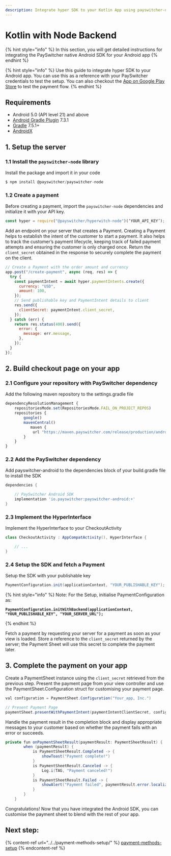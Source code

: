 ```yaml
---
description: Integrate hyper SDK to your Kotlin App using payswitcher-node
---
```


# Kotlin with Node Backend

{% hint style="info" %}
In this section, you will get detailed instructions for integrating the PaySwitcher native Android SDK for your Android app
{% endhint %}

{% hint style="info" %}
Use this guide to integrate hyper SDK to your Android app. You can use this as a reference with your PaySwitcher credentials to test the setup. You can also checkout the [App on Google Play Store](https://play.google.com/store/apps/details?id=io.payswitcher.hyperecom) to test the payment flow.
{% endhint %}

## Requirements

* Android 5.0 (API level 21) and above
* [Android Gradle Plugin](https://developer.android.com/studio/releases/gradle-plugin) 7.3.1
* [Gradle](https://gradle.org/releases/) 7.5.1+
* [AndroidX](https://developer.android.com/jetpack/androidx/)

## 1. Setup the server

### 1.1 Install the `payswitcher-node` library

Install the package and import it in your code

```js
$ npm install @payswitcher/payswitcher-node
```

### 1.2 Create a payment

Before creating a payment, import the `payswitcher-node` dependencies and initialize it with your API key.

```js
const hyper = require("@payswitcher/hyperwitch-node")(‘YOUR_API_KEY’);
```

Add an endpoint on your server that creates a Payment. Creating a Payment helps to establish the intent of the customer to start a payment. It also helps to track the customer’s payment lifecycle, keeping track of failed payment attempts and ensuring the customer is only charged once. Return the `client_secret` obtained in the response to securely complete the payment on the client.

```js
// Create a Payment with the order amount and currency
app.post("/create-payment", async (req, res) => {
  try {
    const paymentIntent = await hyper.paymentIntents.create({
      currency: "USD",
      amount: 100,
    });
    // Send publishable key and PaymentIntent details to client
    res.send({
      clientSecret: paymentIntent.client_secret,
    });
  } catch (err) {
    return res.status(400).send({
      error: {
        message: err.message,
      },
    });
  }
});
```

## 2. Build checkout page on your app

### 2.1 Configure your repository with PaySwitcher dependency

Add the following maven repository to the settings.gradle file

```js
dependencyResolutionManagement {
    repositoriesMode.set(RepositoriesMode.FAIL_ON_PROJECT_REPOS)
    repositories {
        google()
        mavenCentral()
           maven {
            url "https://maven.payswitcher.com/release/production/android/maven/1.2.7"
        }
    }
}
```

### 2.2 Add the PaySwitcher dependency

Add payswitcher-android to the dependencies block of your build.gradle file to install the SDK

```groovy
dependencies {

    // PaySwitcher Android SDK
    implementation 'io.payswitcher:payswitcher-android:+'
}
```

### 2.3 Implement the HyperInterface

Implement the HyperInterface to your CheckoutActivity

```java
class CheckoutActivity : AppCompatActivity(), HyperInterface {

    // ...
}

```

### 2.4 Setup the SDK and fetch a Payment

Setup the SDK with your publishable key

```java
PaymentConfiguration.init(applicationContext, "YOUR_PUBLISHABLE_KEY");
```

{% hint style="info" %}
Note: For the Setup, initialise PaymentConfiguration as:

<pre class="language-bash"><code class="lang-bash"><strong>PaymentConfiguration.initWithBackend(applicationContext, "YOUR_PUBLISHABLE_KEY", "YOUR_SERVER_URL");
</strong></code></pre>
{% endhint %}

Fetch a payment by requesting your server for a payment as soon as your view is loaded. Store a reference to the `client_secret` returned by the server; the Payment Sheet will use this secret to complete the payment later.

## 3. Complete the payment on your app

Create a PaymentSheet instance using the `client_secret` retrieved from the previous step. Present the payment page from your view controller and use the PaymentSheet.Configuration struct for customising your payment page.

```java
val configuration = PaymentSheet.Configuration("Your_app, Inc.")

// Present Payment Page
paymentSheet.presentWithPaymentIntent(paymentIntentClientSecret, configuration)
```

Handle the payment result in the completion block and display appropriate messages to your customer based on whether the payment fails with an error or succeeds.

```java
private fun onPaymentSheetResult(paymentResult: PaymentSheetResult) {
        when (paymentResult) {
            is PaymentSheetResult.Completed -> {
                showToast("Payment complete!")
            }
            is PaymentSheetResult.Canceled -> {
                Log.i(TAG, "Payment canceled!")
            }
            is PaymentSheetResult.Failed -> {
                showAlert("Payment failed", paymentResult.error.localizedMessage)
            }
        }
    }
```

Congratulations! Now that you have integrated the Android SDK, you can customise the payment sheet to blend with the rest of your app.

## Next step:

{% content-ref url="../../payment-methods-setup/" %}
[payment-methods-setup](../../payment-methods-setup/)
{% endcontent-ref %}
